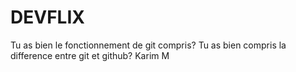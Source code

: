 # DEVFLIX

Tu as bien le fonctionnement de git compris?
Tu as bien compris la difference entre git et github?
Karim M
